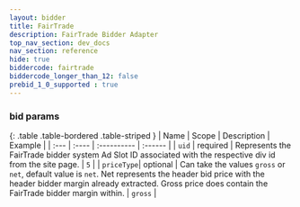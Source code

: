 ```yaml
---
layout: bidder
title: FairTrade
description: FairTrade Bidder Adapter
top_nav_section: dev_docs
nav_section: reference
hide: true
biddercode: fairtrade
biddercode_longer_than_12: false
prebid_1_0_supported : true
---
```



### bid params

{: .table .table-bordered .table-striped }
| Name       | Scope    | Description                                                                                                                                                                                                  | Example |
| :---       | :----    | :----------                                                                                                                                                                                                  | :------ |
| `uid`      | required | Represents the FairTrade bidder system Ad Slot ID associated with the respective div id from the site page.                                                                                            | `5`     |
| `priceType`| optional | Can take the values `gross` or `net`, default value is `net`. Net represents the header bid price with the header bidder margin already extracted. Gross price does contain the FairTrade bidder margin within. | `gross` |